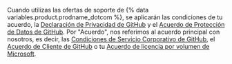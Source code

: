 Cuando utilizas las ofertas de soporte de {% data variables.product.prodname_dotcom %}, se aplicarán las condiciones de tu acuerdo, la [Declaración de Privacidad de GitHub](/free-pro-team@latest/github/site-policy/github-privacy-statement) y el [Acuerdo de Protección de Datos de GitHub](/free-pro-team@latest/github/site-policy/github-data-protection-agreement). Por "Acuerdo", nos referimos al acuerdo principal con nosotros, es decir, las [Condiciones de Servicio Corporativo de GitHub](/free-pro-team@latest/github/site-policy/github-corporate-terms-of-service), el [Acuerdo de Cliente de GitHub](https://github.com/enterprise-legal) o tu [Acuerdo de licencia por volumen de Microsoft](/free-pro-team@latest/github/site-policy-deprecated/github-supplemental-terms-for-microsoft-volume-licensing).


